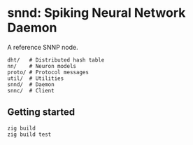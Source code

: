 # snnd: Spiking Neural Network Daemon

A reference SNNP node.

```
dht/   # Distributed hash table
nn/    # Neuron models
proto/ # Protocol messages
util/  # Utilities
snnd/  # Daemon
snnc/  # Client
```

## Getting started

```
zig build
zig build test
```
